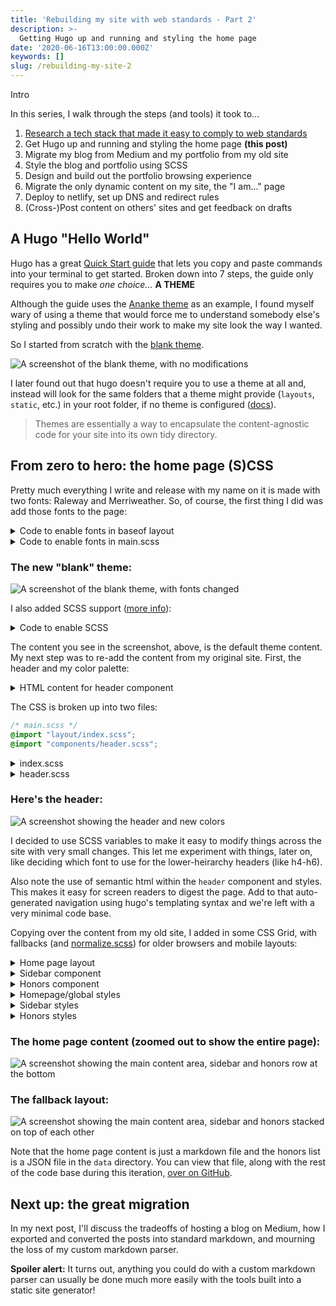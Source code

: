 ```yaml
---
title: 'Rebuilding my site with web standards - Part 2'
description: >-
  Getting Hugo up and running and styling the home page
date: '2020-06-16T13:00:00.000Z'
keywords: []
slug: /rebuilding-my-site-2
---
```


Intro

In this series, I walk through the steps (and tools) it took to...
1. [Research a tech stack that made it easy to comply to web standards](/posts/rebuilding-my-site-1)
2. Get Hugo up and running and styling the home page **(this post)**
3. Migrate my blog from Medium and my portfolio from my old site
4. Style the blog and portfolio using SCSS
5. Design and build out the portfolio browsing experience
6. Migrate the only dynamic content on my site, the "I am..." page
7. Deploy to netlify, set up DNS and redirect rules
8. (Cross-)Post content on others' sites and get feedback on drafts

## A Hugo "Hello World"
Hugo has a great [Quick Start guide](https://gohugo.io/getting-started/quick-start/) that lets you copy and paste commands into your terminal to get started. Broken down into 7 steps, the guide only requires you to make _one choice..._ **A THEME**

Although the guide uses the [Ananke theme](https://themes.gohugo.io/gohugo-theme-ananke/) as an example, I found myself wary of using a theme that would force me to understand somebody else's styling and possibly undo their work to make my site look the way I wanted.

So I started from scratch with the [blank theme](https://themes.gohugo.io/blank/).

![A screenshot of the blank theme, with no modifications](/img/rebuilding-my-site/blank-theme-start.png)

I later found out that hugo doesn't require you to use a theme at all and, instead will look for the same folders that a theme might provide (`layouts`, `static`, etc.) in your root folder, if no theme is configured ([docs](https://gohugo.io/getting-started/directory-structure/)).

> Themes are essentially a way to encapsulate the content-agnostic code for your site into its own tidy directory.

## From zero to hero: the home page (S)CSS
Pretty much everything I write and release with my name on it is made with two fonts: Raleway and Merriweather. So, of course, the first thing I did was add those fonts to the page:

<details>
  <summary>Code to enable fonts in baseof layout</summary>

  ```html
  <!-- baseof.html -->
    <link href="https://fonts.googleapis.com/css?family=Raleway" rel="stylesheet">
    <link href="https://fonts.googleapis.com/css?family=Merriweather" rel="stylesheet">
  ```

</details>
<details>
  <summary>Code to enable fonts in main.scss</summary>

  ```css
  /* main.scss */
  body {  
      font-family: 'Merriweather', serif;
  }


  h1, h2, h3, h4, h5, h6 {
      font-family: 'Raleway', sans-serif;
  }

  ```

</details>

### The new "blank" theme:
![A screenshot of the blank theme, with fonts changed](/img/rebuilding-my-site/with-font.png)

I also added SCSS support ([more info](https://gohugo.io/hugo-pipes/scss-sass/)):

</details>
<details>
  <summary>Code to enable SCSS</summary>

  ```html
  <!-- baseof.html -->
    {{- $sassOptions := dict "targetPath" "assets/css/main.css" -}}

    {{- if (eq (getenv "HUGO_ENV") "production") -}}
      {{- $sassOptions = merge $sassOptions (dict "outputStyle" "compressed") -}}
    {{- else -}}
      {{- $sassOptions = merge $sassOptions (dict "enableSourceMap" true) -}}
    {{- end -}}

    {{- $style := resources.Get "css/main.scss" | toCSS $sassOptions -}}

    {{- if (eq (getenv "HUGO_ENV") "production") -}}
      {{- $style = $style | postCSS | fingerprint -}}
    {{- end }}

    <link rel="stylesheet" type="text/css" href="{{ $style.Permalink }}">
  ```
  ```js
  // postcss.config.js
  module.exports = {
    plugins: {
      autoprefixer: {
        browsers: [
          "last 2 versions",
          "Explorer >= 8",
        ]
      }
    },
  }
  ```

</details>

The content you see in the screenshot, above, is the default theme content. My next step was to re-add the content from my original site. First, the header and my color palette:

</details>
<details>
  <summary>HTML content for header component</summary>

```html
<!-- layouts/partials/header.html -->
<header>
	<a class="logo-nav" href="{{ .Site.BaseURL }}">
		<img src="/img/logo.png" />
	</a>
	<nav>
		<div class="site-title">{{ .Site.Title }}</div>
		{{ with .Site.Menus.main }}
		<ul>
			{{ range . }}
			<li><a href="{{ .URL | relURL }}">{{ .Name }}</a></li>
			{{ end }}
		</ul>
		{{ end }}
	</nav>
</header>
```

</details>

The CSS is broken up into two files:

```css
/* main.scss */
@import "layout/index.scss";
@import "components/header.scss";
```

</details>
<details>
  <summary>index.scss</summary>

  ```css
  /* layout/index.scss  */
  @import "../tokens.scss";

  html {
      background: $color-background-dark;
      box-sizing: border-box;
      color: $color-font;
  }

  *, *:before, *:after {
      box-sizing: inherit;
  }

  body {     
      font-family: $font-paragraph;
  }

  h1, h2, h3, h4, h5, h6 {
      font-family: $font-heading;
  }

  a {
      color: $color-primary;

      &:hover, &:focus {
          color: $color-secondary;
      }
  }

  main {
      margin-top: 7em;
  }
  ```
  
</details>
<details>
  <summary>header.scss</summary>

  ```css
  /* components/header.scss */
  @import "../tokens.scss";

  header {
      display: flex;
      position: fixed;
      z-index: $elevation-header;

      align-items: center;
      top: 0;
      left: 0;
      width: 100%;
      
      padding: 0.5em;

      background-color: $color-header-background;
      @include elevation(4);

      .logo-nav {
          img {
              width: 4.5em;
              height: auto;
              margin: 0 0.45em 0 0.2em;
          }
      }

      .site-title {
          font-family: $font-heading;
          font-weight: 700;
          font-size: 1.7rem;
          letter-spacing: 0.018rem;
          padding-left: 0.15em;
      }

      nav {
          display: flex;
          flex-direction: column;
          
          ul {
              display: inline-block;
              list-style: none;
              margin: 0;
              margin-left: -0.15em;
              padding: 0.6em 0;
          }

          li {
              display: inline;
              padding: 0.25em 0.45em;

              a {
                  font-family: $font-heading;
                  letter-spacing: 0.024rem;
                  text-transform: uppercase;
                  text-decoration: none;
              }
          }
      }
  }
  ```

</details>

### Here's the header:
![A screenshot showing the header and new colors](/img/rebuilding-my-site/new-colors-and-header.png)

I decided to use SCSS variables to make it easy to modify things across the site with very small changes. This let me experiment with things, later on, like deciding which font to use for the lower-heirarchy headers (like h4-h6).

Also note the use of semantic html within the `header` component and styles. This makes it easy for screen readers to digest the page. Add to that auto-generated navigation using hugo's templating syntax and we're left with a very minimal code base.

Copying over the content from my old site, I added in some CSS Grid, with fallbacks (and [normalize.scss](github.com/necolas/normalize.css)) for older browsers and mobile layouts:

</details>
<details>
  <summary>Home page layout</summary>
    
  ```html
  <!-- layouts/index.html -->
  {{ define "main" }}
  <main aria-role="main">
    <h1>{{.Title}}</h1>
    {{ with .Params.subtitle }}
    <span class="subtitle">{{.}}</span>
    {{ end }}
    <div class="homepage-content">
      {{.Content}}
    </div>
  </main>
  {{ partial "sidebar.html" . }}
  {{ partial "honors.html" . }}
  {{ end }}
  ```

</details>
<details>
  <summary>Sidebar component</summary>

```html
<!-- layouts/partials/sidebar.html -->
<aside>
	<section class="profile">
		<img src="/img/profile-purple.jpg" />
		<div class="info">
			<h1 class="name">Dani<br/><a href="https://dev.to/DreaminDani" target="_blank"  rel="noopener noreferrer">@DreaminDani</a></h1>
			<h2 class="job">Product Designer</h2>
			<h3 class="company">Pivotal Labs (VMware)</h3>
			<h4 class="location">Cambridge, MA</h4>
		</div>
	</section>
</aside>
```

</details>
<details>
  <summary>Honors component</summary>

```html
<!-- layouts/partials/honors.html -->
<section class="honors">
    <h2>Honors</h2>
    <div class="honors-list">
        {{ range .Site.Data.honors }}
        <div class="honor-item">
            <a href="url" target="_blank" rel="noopener noreferrer">
                <img src="{{ .logo }}" alt="{{ .organization }} logo" />
                <h2>{{ .title }}</h2>
                <h3>{{ .organization }}</h3>
            </a>
            <p>{{ .description }}</p>
        </div>
        {{ end }}
    </div>
</section>
```

As before, the SCSS files are broken out for maintainability:

```css
/* main.scss */
@import "lib/normalize.scss";

@import "layout/index.scss";

@import "components/header.scss";
@import "components/honors.scss";
@import "components/sidebar.scss";
```

</details>
<details>
  <summary>Homepage/global styles</summary>

```css
/* layout/index.scss */
@import "../lib/tokens.scss";

html {
    background: $color-background-dark;
    color: $color-font;

    // prettify fonts: https://developer.mozilla.org/en-US/docs/Web/CSS/font-smooth
    -webkit-font-smoothing: antialiased;
    -moz-osx-font-smoothing: grayscale;
}

body {     
    font-family: $font-paragraph;

    padding: 0 40px;
    max-width: 1080px;
    margin: 0 auto;

    display: grid;
    grid-template-columns: 3fr 1fr;
    grid-gap: 60px;
    align-items: start;

    main {
        grid-column: 1;
        margin-top: 7em;
    }

    aside {
        margin-top: 7em;
    }

    footer {
        grid-column: 1 / auto;
    }

    section.honors {
        grid-column: 1 / span 2;

        width: 100vw;
        position: relative;
        left: 50%;
        right: 50%;
        margin-left: -50vw;
        margin-right: -50vw;
    }

    @media #{$breakpoint-mobile} {
        grid-gap: 8px;

        main {
            grid-column: 1 / span 2;
        }
        aside {
            margin-top: 24px;
            grid-row: 2;
        }
    }
}

h1 {
    font-family: $font-heading;
}

h2, h3, h4, h5, h6 {
    font-weight: 400;
    font-family: $font-heading;
}

p {
    font-size: 0.95rem;
    line-height: 1.5;
}

a {
    color: $color-primary;
    text-decoration: none;

    &:hover, &:focus {
        color: $color-secondary;
    }
}
```

</details>
<details>
  <summary>Sidebar styles</summary>

```css
/* components/sidebar.scss */
aside {
    .profile {
        img {
            border-radius: 50%;
            width: 100%;
            height: auto;

            // fallback for non-grid browsers
            max-width: 200px;
            @supports (display: grid) {
                max-width: unset;
            }
        }

        .info {
            & > * {
                margin: 0;
            }

            .name {
                margin: 8px 0;
                line-height: 1;
            }
            .job {
                margin-bottom: 4px;
            }
        }
    }

    @media #{$breakpoint-mobile} {
        .profile {
            img {
                max-width: 200px;

                display: block;
                float: left;
                margin-right: 0.87em;
            }

            .info {
                display: inline-block;

                h1 {
                    padding-top: 0.4em;
                }
            }
        }
    }
}
```

</details>
<details>
  <summary>Honors styles</summary>

```css
/* components/honors.scss */
.honors {
    margin-top: 60px;

    > h2 {
        font-size: 2em;
        margin: 0;
        margin-left: 80px;
        border-bottom: 1px solid rgba(255, 255, 255, 0.8);
        
        @media #{$breakpoint-tablet} {
            margin-left: 40px;
        }
    }
    
    .honors-list {
        display: flex;
        padding: 0 80px;
        overflow-x: scroll;
        scroll-padding: 0 50%;
        scroll-snap-type: x mandatory;
    
        /* Horizontal Scroll Indicator */
        background-image: linear-gradient(to right, $color-background-dark, $color-background-dark), linear-gradient(to right, $color-background-dark, $color-background-dark), linear-gradient(to right, rgba(0, 0, 20, .87), rgba(255, 255, 255, 0)), linear-gradient(to left, rgba(0, 0, 20, .87), rgba(255, 255, 255, 0));
        /* Shadows */
        /* Shadow covers */
        background-position: left center, right center, left center, right center;
        background-repeat: no-repeat;
        background-color: $color-background-dark;
        background-size: 20px 100%, 20px 100%, 10px 100%, 10px 100%;
        background-attachment: local, local, scroll, scroll;
    
        .honor-item {
            scroll-snap-align: center;
            display: inline-block;

            min-width: 16em;
            padding: 2em 0;
            
            text-align: center;
    
            img {
                height: 64px;
            }

            h2 {
                color: #fff;
                margin: 0;
            }
            
            h3 {
                margin: 0.4em 0 0 0;
            }
        }
    }
}
```

</details>

### The home page content (zoomed out to show the entire page):
![A screenshot showing the main content area, sidebar and honors row at the bottom](/img/rebuilding-my-site/homepage-grid.png)


### The fallback layout:
![A screenshot showing the main content area, sidebar and honors stacked on top of each other](/img/rebuilding-my-site/homepage-fallback.png)

Note that the home page content is just a markdown file and the honors list is a JSON file in the `data` directory. You can view that file, along with the rest of the code base during this iteration, [over on GitHub](https://github.com/DreaminDani/desandoval-blog/tree/adf2c172e556fcf80f8961af21aa2d0d1a45adc6).

## Next up: the great migration
In my next post, I'll discuss the tradeoffs of hosting a blog on Medium, how I exported and converted the posts into standard markdown, and mourning the loss of my custom markdown parser.

**Spoiler alert:** It turns out, anything you could do with a custom markdown parser can usually be done much more easily with the tools built into a static site generator!